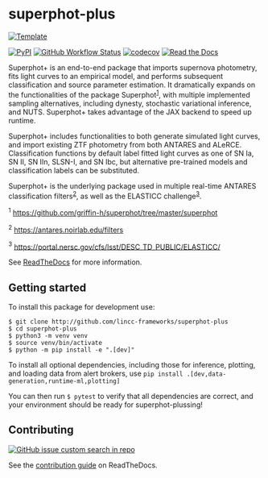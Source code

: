 # superphot-plus

[![Template](https://img.shields.io/badge/Template-LINCC%20Frameworks%20Python%20Project%20Template-brightgreen)](https://lincc-ppt.readthedocs.io/en/latest/)

[DOI]: TODO
[![PyPI](https://img.shields.io/pypi/v/superphot-plus?color=blue&logo=pypi&logoColor=white)](https://pypi.org/project/superphot-plus/)
[![GitHub Workflow Status](https://img.shields.io/github/actions/workflow/status/lincc-frameworks/superphot-plus/smoke-test.yml)](https://github.com/lincc-frameworks/superphot-plus/actions/workflows/smoke-test.yml)
[![codecov](https://codecov.io/gh/lincc-frameworks/superphot-plus/branch/main/graph/badge.svg)](https://codecov.io/gh/lincc-frameworks/superphot-plus)
[![Read the Docs](https://img.shields.io/readthedocs/superphot-plus)](https://superphot-plus.readthedocs.io/)

Superphot+ is an end-to-end package that imports supernova photometry, fits light curves to an empirical model, and performs subsequent classification and source parameter estimation. It dramatically expands on the functionalities of the package Superphot<sup>[1](#note1)</sup>, with multiple implemented sampling alternatives, including dynesty, stochastic variational inference, and NUTS. Superphot+ takes advantage of the JAX backend to speed up runtime.

Superphot+ includes functionalities to both generate simulated light curves, and import existing ZTF photometry from both ANTARES and ALeRCE. Classification functions by default label fitted light curves as one of SN Ia, SN II, SN IIn, SLSN-I, and SN Ibc, but alternative pre-trained models and classification labels can be substituted.

Superphot+ is the underlying package used in multiple real-time ANTARES classification filters<sup>[2](#note2)</sup>, as well as the ELASTICC challenge<sup>[3](#note3)</sup>.


<a name="note1"><sup>1</sup></a> https://github.com/griffin-h/superphot/tree/master/superphot

<a name="note2"><sup>2</sup></a> https://antares.noirlab.edu/filters

<a name="note3"><sup>3</sup></a> https://portal.nersc.gov/cfs/lsst/DESC_TD_PUBLIC/ELASTICC/ 


See [ReadTheDocs](https://superphot-plus.readthedocs.io/) for more information.

## Getting started

To install this package for development use:

```
$ git clone http://github.com/lincc-frameworks/superphot-plus
$ cd superphot-plus
$ python3 -m venv venv
$ source venv/bin/activate
$ python -m pip install -e ".[dev]"
```

To install all optional dependencies, including those for inference, plotting, and loading
data from alert brokers, use `pip install .[dev,data-generation,runtime-ml,plotting]`

You can then run `$ pytest` to verify that all dependencies are correct,
and your environment should be ready for superphot-plussing!

## Contributing

[![GitHub issue custom search in repo](https://img.shields.io/github/issues-search/lincc-frameworks/superphot-plus?color=purple&label=Good%20first%20issues&query=is%3Aopen%20label%3A%22good%20first%20issue%22)](https://github.com/lincc-frameworks/superphot-plus/issues?q=is%3Aissue+is%3Aopen+label%3A%22good+first+issue%22)

See the [contribution guide](https://superphot-plus.readthedocs.io/en/latest/contributing.html) on ReadTheDocs.